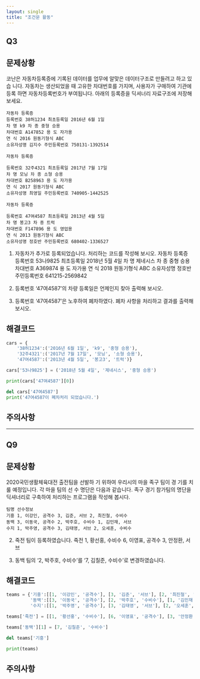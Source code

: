 ```yaml
---
layout: single
title: "조건문 활동"
---
```


## Q3

## 문제상황
코난은 자동차등록증에 기록된 데이터를 업무에 알맞은 데이터구조로 만들려고 하고 있습
니다. 자동차는 생산되었을 때 고유한 차대번호를 가지며, 사용자가 구매하여 기관에 등록
하면 자동차등록번호가 부여됩니다. 아래의 등록증을 딕셔너리 자료구조에 저장해 보세요. 
~~~
자동차 등록증
등록번호 38허1234 최초등록일 2016년 6월 1일
차 명 k9 차 종 중형 승용
차대번호 A147852 용 도 자가용
연 식 2016 원동기형식 ABC
소유자성명 김지수 주민등록번호 750131-1392514

자동차 등록증

등록번호 32주4321 최초등록일 2017년 7월 17일
차 명 모닝 차 종 소형 승용
차대번호 B258963 용 도 자가용
연 식 2017 원동기형식 ABC
소유자성명 최영일 주민등록번호 740905-1442525

자동차 등록증

등록번호 47여4587 최초등록일 2013년 4월 5일
차 명 봉고3 차 종 트럭
차대번호 F147896 용 도 영업용
연 식 2013 원동기형식 ABC
소유자성명 정호반 주민등록번호 680402-1336527
~~~
1. 자동차가 추가로 등록되었습니다. 처리하는 코드를 작성해 보시오. 자동차 등록증
등록번호 53나9825 최초등록일 2018년 5월 4일
차 명 제네시스 차 종 중형 승용
차대번호 A369874 용 도 자가용
연 식 2018 원동기형식 ABC
소유자성명 정호반 주민등록번호 641215-2569842

2. 등록번호 ‘47여4587’의 차량 등록일은 언제인지 찾아 출력해 보시오.

3. 등록번호 ‘47여4587’은 노후하여 폐차하였다. 폐차 사항을 처리하고 결과를 출력해 보시오.

## 해결코드
~~~python
cars = {
    '38허1234':('2016년 6월 1일', 'k9', '중형 승용'), 
    '32주4321':('2017년 7월 17일', '모닝', '소형 승용'), 
    '47여4587':('2013년 4월 5일', '봉고3', '트럭')}

cars['53나9825'] = ('2018년 5월 4일', '제네시스', '중형 승용')

print(cars['47여4587'][0])

del cars['47여4587']
print('47여4587이 폐차처리 되었습니다.')
~~~

## 주의사항



***

## Q9

## 문제상황
2020국민생활체육대전 출전팀을 선발하
기 위하여 우리시의 마을 족구 팀이 경
기를 치룰 예정입니다. 각 마을 팀의 선
수 명단은 다음과 같습니다. 족구 경기
참가팀의 명단을 딕셔너리로 구축하여
처리하는 프로그램을 작성해 봅시다.
~~~
팀명 선수정보
기흥 1, 이강인, 공격수 3, 김준, 서브 2, 최진철, 수비수
동백 3, 이동국, 공격수 2, 박주호, 수비수 1, 김민재, 서브
수지 1, 박주영, 공격수 3, 김태영, 서브 2, 오세훈, 수비수
~~~

2. 죽전 팀이 등록하였습니다. 죽전 1, 황선홍, 수비수 6, 이영표, 공격수 3, 안정환, 서브

3. 동백 팀의 ‘2, 박주호, 수비수’를 ‘7, 김칠준, 수비수’로 변경하였습니다.

## 해결코드
~~~python
teams = {'기흥':[[1, '이강인', '공격수'], [3, '김준', '서브'], [2, '최진철', '수비수']],
         '동백':[[3, '이동국', '공격수'], [2, '박주호', '수비수'], [1, '김민재' '서브']],
         '수지':[[1, '박주영', '공격수'], [3, '김태영', '서브'], [2, '오세훈', '수비수']]}

teams['죽전'] = [[1, '황선홍', '수비수'], [6, '이영표', '공격수'], [3, '안정환', '서브']]

teams['동백'][1] = [7, '김칠준', '수비수']

del teams['기흥']

print(teams)
~~~

## 주의사항

